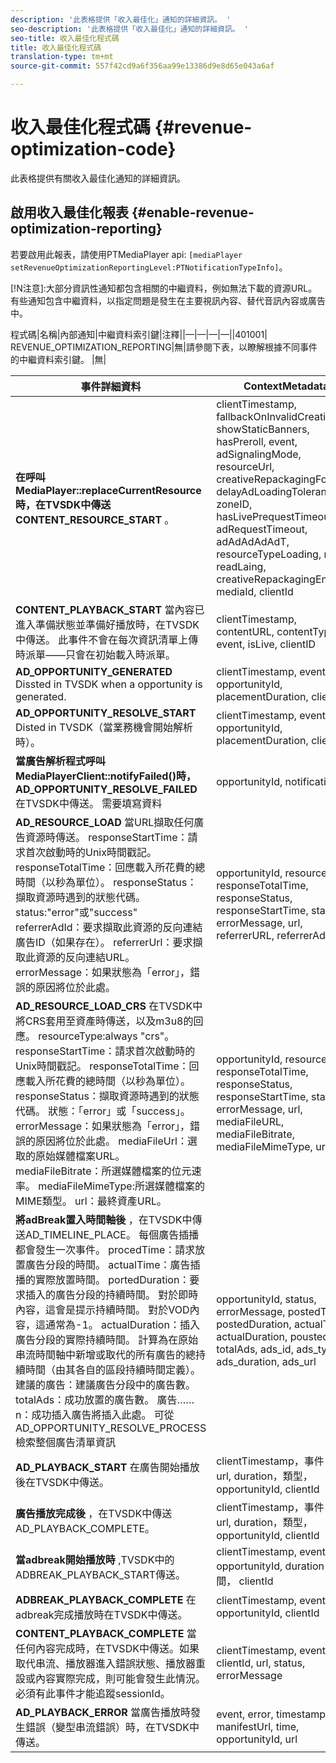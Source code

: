 ```yaml
---
description: '此表格提供「收入最佳化」通知的詳細資訊。 '
seo-description: '此表格提供「收入最佳化」通知的詳細資訊。 '
seo-title: 收入最佳化程式碼
title: 收入最佳化程式碼
translation-type: tm+mt
source-git-commit: 557f42cd9a6f356aa99e13386d9e8d65e043a6af

---
```



# 收入最佳化程式碼 {#revenue-optimization-code}

此表格提供有關收入最佳化通知的詳細資訊。

## 啟用收入最佳化報表 {#enable-revenue-optimization-reporting}

若要啟用此報表，請使用PTMediaPlayer api: `[mediaPlayer
setRevenueOptimizationReportingLevel:PTNotificationTypeInfo]`。

[!N注意]:大部分資訊性通知都包含相關的中繼資料，例如無法下載的資源URL。 有些通知包含中繼資料，以指定問題是發生在主要視訊內容、替代音訊內容或廣告中。

程式碼|名稱|內部通知|中繼資料索引鍵|注釋||—|—|—|—||401001| REVENUE_OPTIMIZATION_REPORTING|無|請參閱下表，以瞭解根據不同事件的中繼資料索引鍵。 |無|

| 事件詳細資料 | ContextMetadata |
|---|---|
| **在呼叫MediaPlayer::replaceCurrentResource時，在TVSDK中傳送CONTENT_RESOURCE_START** 。 | clientTimestamp, fallbackOnInvalidCreative, showStaticBanners, hasPreroll, event, adSignalingMode, resourceUrl, creativeRepackagingFormat, delayAdLoadingTolerance, zoneID, hasLivePrequestTimeout, adRequestTimeout, adAdAdAdAdT, resourceTypeLoading, res, readLaing, creativeRepackagingEnabled, mediaId, clientId |
| **CONTENT_PLAYBACK_START** 當內容已進入準備狀態並準備好播放時，在TVSDK中傳送。 此事件不會在每次資訊清單上傳時派單——只會在初始載入時派單。 | clientTimestamp, contentURL, contentType, event, isLive, clientID |
| **AD_OPPORTUNITY_GENERATED** Dissted in TVSDK when a opportunity is generated. | clientTimestamp, event, opportunityId, placementDuration, clientId |
| **AD_OPPORTUNITY_RESOLVE_START** Disted in TVSDK（當業務機會開始解析時）。 | clientTimestamp, event, opportunityId, placementDuration, clientId |
| **當廣告解析程式呼叫MediaPlayerClient::notifyFailed()時，AD_OPPORTUNITY_RESOLVE_FAILED** 在TVSDK中傳送。 需要填寫資料 | opportunityId, notificationAD |
| **AD_RESOURCE_LOAD** 當URL擷取任何廣告資源時傳送。 responseStartTime：請求首次啟動時的Unix時間戳記。 responseTotalTime：回應載入所花費的總時間（以秒為單位）。 responseStatus：擷取資源時遇到的狀態代碼。 status:&quot;error&quot;或&quot;success&quot; referrerAdId：要求擷取此資源的反向連結廣告ID（如果存在）。 referrerUrl：要求擷取此資源的反向連結URL。 errorMessage：如果狀態為「error」，錯誤的原因將位於此處。 | opportunityId, resourceType, responseTotalTime, responseStatus, responseStartTime, status, errorMessage, url, referrerURL, referrerAdId |
| **AD_RESOURCE_LOAD_CRS** 在TVSDK中將CRS套用至資產時傳送，以及m3u8的回應。 resourceType:always &quot;crs&quot;。 responseStartTime：請求首次啟動時的Unix時間戳記。 responseTotalTime：回應載入所花費的總時間（以秒為單位）。 responseStatus：擷取資源時遇到的狀態代碼。 狀態：「error」或「success」。 errorMessage：如果狀態為「error」，錯誤的原因將位於此處。 mediaFileUrl：選取的原始媒體檔案URL。 mediaFileBitrate：所選媒體檔案的位元速率。 mediaFileMimeType:所選媒體檔案的MIME類型。 url：最終資產URL。 | opportunityId, resourceType, responseTotalTime, responseStatus, responseStartTime, status, errorMessage, url, mediaFileURL, mediaFileBitrate, mediaFileMimeType, url |
| **將adBreak置入時間軸後** ，在TVSDK中傳送AD_TIMELINE_PLACE。 每個廣告插播都會發生一次事件。 procedTime：請求放置廣告分段的時間。 actualTime：廣告插播的實際放置時間。 portedDuration：要求插入的廣告分段的持續時間。 對於即時內容，這會是提示持續時間。 對於VOD內容，這通常為-1。 actualDuration：插入廣告分段的實際持續時間。 計算為在原始串流時間軸中新增或取代的所有廣告的總持續時間（由其各自的區段持續時間定義）。 建議的廣告：建議廣告分段中的廣告數。 totalAds：成功放置的廣告數。 廣告……n：成功插入廣告將插入此處。 可從AD_OPPORTUNITY_RESOLVE_PROCESS檢索整個廣告清單資訊 | opportunityId, status, errorMessage, postedTime, postedDuration, actualTime, actualDuration, poustedAds, totalAds, ads_id, ads_type, ads_duration, ads_url |
| **AD_PLAYBACK_START** 在廣告開始播放後在TVSDK中傳送。 | clientTimestamp，事件， id, url, duration，類型， opportunityId, clientId |
| **廣告播放完成後** ，在TVSDK中傳送AD_PLAYBACK_COMPLETE。 | clientTimestamp，事件， id, url, duration，類型， opportunityId, clientId |
| **當adbreak開始播放時** ,TVSDK中的ADBREAK_PLAYBACK_START傳送。 | clientTimestamp, event, opportunityId, duration，時間， clientId |
| **ADBREAK_PLAYBACK_COMPLETE** 在adbreak完成播放時在TVSDK中傳送。 | clientTimestamp, event, opportunityId, clientId |
| **CONTENT_PLAYBACK_COMPLETE** 當任何內容完成時，在TVSDK中傳送。如果取代串流、播放器進入錯誤狀態、播放器重設或內容實際完成，則可能會發生此情況。 必須有此事件才能追蹤sessionId。 | clientTimestamp, event, clientId, url, status, errorMessage |
| **AD_PLAYBACK_ERROR** 當廣告播放時發生錯誤（變型串流錯誤）時，在TVSDK中傳送。 | event, error, timestamp, manifestUrl, time, opportunityId, url |